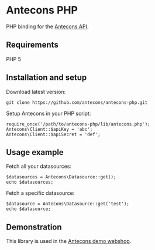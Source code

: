 Antecons PHP
====================

PHP binding for the [Antecons API](https://api.antecons.net).

Requirements
------------

PHP 5

Installation and setup
----------------------

Download latest version:

    git clone https://github.com/antecons/antecons-php.git

Setup Antecons in your PHP script:

    require_once('/path/to/antecons-php/lib/antecons.php');
    Antecons\Client::$apiKey = 'abc';
    Antecons\Client::$apiSecret = 'def';

Usage example
-------------

Fetch all your datasources:
    
    $datasources = Antecons\Datasource::get();
    echo $datasources;

Fetch a specific datasource:

    $datasource = Antecons\Datasource::get('test');
    echo $datasource;

Demonstration
-------------

This library is used in the [Antecons demo webshop](https://demo.antecons.net).
